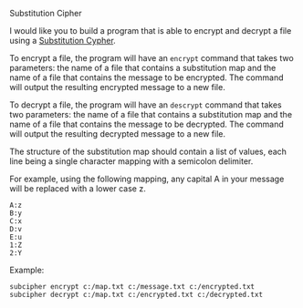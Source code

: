 Substitution Cipher

I would like you to build a program that is able to encrypt and decrypt a file using a [Substitution Cypher](https://en.wikipedia.org/wiki/Substitution_cipher).

To encrypt a file, the program will have an `encrypt` command that takes two parameters: the name of a file that contains a substitution map and the name of a file that contains the message to be encrypted. The command will output the resulting encrypted message to a new file.

To decrypt a file, the program will have an `descrypt` command that takes two parameters: the name of a file that contains a substitution map and the name of a file that contains the message to be decrypted. The command will output the resulting decrypted message to a new file.

The structure of the substitution map should contain a list of values, each line being a single character mapping with a semicolon delimiter.

For example, using the following mapping, any capital A in your message will be replaced with a lower case z.

```
A:z
B:y
C:x
D:v
E:u
1:Z
2:Y
```

Example:
```
subcipher encrypt c:/map.txt c:/message.txt c:/encrypted.txt
subcipher decrypt c:/map.txt c:/encrypted.txt c:/decrypted.txt
```